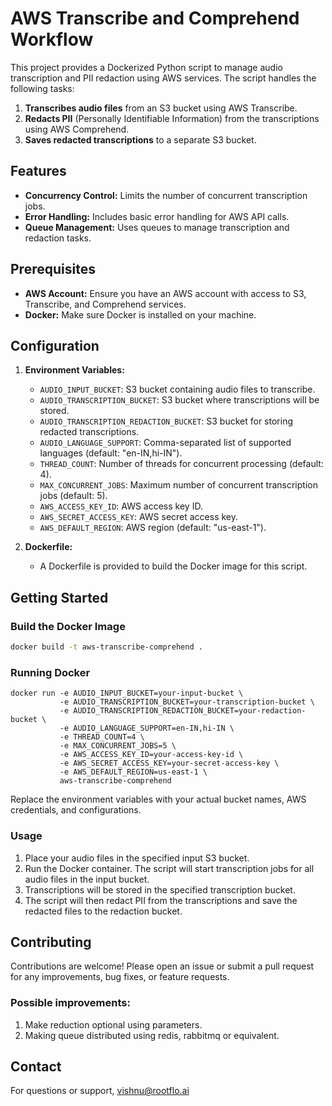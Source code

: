 # AWS Transcribe and Comprehend Workflow

This project provides a Dockerized Python script to manage audio transcription and PII redaction using AWS services. The script handles the following tasks:

1. **Transcribes audio files** from an S3 bucket using AWS Transcribe.
2. **Redacts PII** (Personally Identifiable Information) from the transcriptions using AWS Comprehend.
3. **Saves redacted transcriptions** to a separate S3 bucket.

## Features

- **Concurrency Control:** Limits the number of concurrent transcription jobs.
- **Error Handling:** Includes basic error handling for AWS API calls.
- **Queue Management:** Uses queues to manage transcription and redaction tasks.

## Prerequisites

- **AWS Account:** Ensure you have an AWS account with access to S3, Transcribe, and Comprehend services.
- **Docker:** Make sure Docker is installed on your machine.

## Configuration

1. **Environment Variables:**
   - `AUDIO_INPUT_BUCKET`: S3 bucket containing audio files to transcribe.
   - `AUDIO_TRANSCRIPTION_BUCKET`: S3 bucket where transcriptions will be stored.
   - `AUDIO_TRANSCRIPTION_REDACTION_BUCKET`: S3 bucket for storing redacted transcriptions.
   - `AUDIO_LANGUAGE_SUPPORT`: Comma-separated list of supported languages (default: "en-IN,hi-IN").
   - `THREAD_COUNT`: Number of threads for concurrent processing (default: 4).
   - `MAX_CONCURRENT_JOBS`: Maximum number of concurrent transcription jobs (default: 5).
   - `AWS_ACCESS_KEY_ID`: AWS access key ID.
   - `AWS_SECRET_ACCESS_KEY`: AWS secret access key.
   - `AWS_DEFAULT_REGION`: AWS region (default: "us-east-1").

2. **Dockerfile:**
   - A Dockerfile is provided to build the Docker image for this script.

## Getting Started

### Build the Docker Image

```sh
docker build -t aws-transcribe-comprehend .
```

### Running Docker

```
docker run -e AUDIO_INPUT_BUCKET=your-input-bucket \
           -e AUDIO_TRANSCRIPTION_BUCKET=your-transcription-bucket \
           -e AUDIO_TRANSCRIPTION_REDACTION_BUCKET=your-redaction-bucket \
           -e AUDIO_LANGUAGE_SUPPORT=en-IN,hi-IN \
           -e THREAD_COUNT=4 \
           -e MAX_CONCURRENT_JOBS=5 \
           -e AWS_ACCESS_KEY_ID=your-access-key-id \
           -e AWS_SECRET_ACCESS_KEY=your-secret-access-key \
           -e AWS_DEFAULT_REGION=us-east-1 \
           aws-transcribe-comprehend
```
Replace the environment variables with your actual bucket names, AWS credentials, and configurations.

### Usage

1. Place your audio files in the specified input S3 bucket.
2. Run the Docker container. The script will start transcription jobs for all audio files in the input bucket.
3. Transcriptions will be stored in the specified transcription bucket.
4. The script will then redact PII from the transcriptions and save the redacted files to the redaction bucket.

## Contributing

Contributions are welcome! Please open an issue or submit a pull request for any improvements, bug fixes, or feature requests.

### Possible improvements:

1. Make reduction optional using parameters.
2. Making queue distributed using redis, rabbitmq or equivalent.

## Contact
For questions or support, vishnu@rootflo.ai
